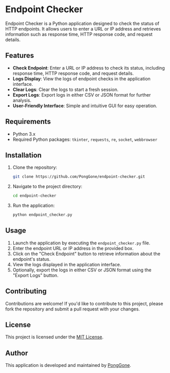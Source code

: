 # Endpoint Checker

Endpoint Checker is a Python application designed to check the status of HTTP endpoints. 
It allows users to enter a URL or IP address and retrieves information such as response time, HTTP response code, and request details.

## Features

- **Check Endpoint**: Enter a URL or IP address to check its status, including response time, HTTP response code, and request details.
- **Logs Display**: View the logs of endpoint checks in the application interface.
- **Clear Logs**: Clear the logs to start a fresh session.
- **Export Logs**: Export logs in either CSV or JSON format for further analysis.
- **User-Friendly Interface**: Simple and intuitive GUI for easy operation.

## Requirements

- Python 3.x
- Required Python packages: `tkinter`, `requests`, `re`, `socket`, `webbrowser`

## Installation

1. Clone the repository:
   ```bash
   git clone https://github.com/PongGone/endpoint-checker.git
   ```

2. Navigate to the project directory:
   ```bash
   cd endpoint-checker
   ```

3. Run the application:
   ```bash
   python endpoint_checker.py
   ```

## Usage

1. Launch the application by executing the `endpoint_checker.py` file.
2. Enter the endpoint URL or IP address in the provided box.
3. Click on the "Check Endpoint" button to retrieve information about the endpoint's status.
4. View the logs displayed in the application interface.
5. Optionally, export the logs in either CSV or JSON format using the "Export Logs" button.

## Contributing

Contributions are welcome! If you'd like to contribute to this project, please fork the repository and submit a pull request with your changes.

## License

This project is licensed under the [MIT License](LICENSE).

## Author

This application is developed and maintained by [PongGone](https://github.com/PongGone).

